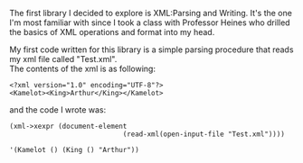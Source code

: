 The first library I decided to explore is XML:Parsing and Writing. It's the one I'm most familiar with since I took a class with Professor Heines who drilled the basics of XML operations and format into my head.

My first code written for this library is a simple parsing procedure that reads my xml file called "Test.xml".  
The contents of the xml is as following:
```
<?xml version="1.0" encoding="UTF-8"?>
<Kamelot><King>Arthur</King></Kamelot>
```

and the code I wrote was:
```
(xml->xexpr (document-element
                            (read-xml(open-input-file "Test.xml"))))
                            
'(Kamelot () (King () "Arthur"))                          
```                            
